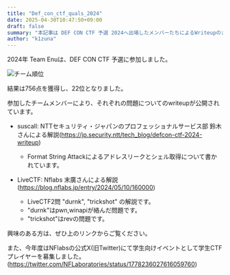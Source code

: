 ```yaml
---
title: "Def_con_ctf_quals_2024"
date: 2025-04-30T10:47:50+09:00
draft: false
summary: "本記事は DEF CON CTF 予選 2024へ出場したメンバーたちによるWriteupのまとめです。"
author: "k1zuna"
---
```


2024年 Team Enuは、DEF CON CTF 予選に参加しました。

![チーム順位](/writeup/def_con_ctf_quals_2024/team_result.png)

結果は756点を獲得し、22位となりました。

参加したチームメンバーにより、それぞれの問題についてのwriteupが公開されています。

- suscall: NTTセキュリティ・ジャパンのプロフェッショナルサービス部 鈴木さんによる解説(<https://jp.security.ntt/tech_blog/defcon-ctf-2024-writeup>)
    - Format String Attackによるアドレスリークとシェル取得について書かれています。
    



- LiveCTF: Nflabs 末廣さんによる解説(<https://blog.nflabs.jp/entry/2024/05/10/160000>)
    - LiveCTF2問 "durnk", "trickshot" の解説です。
    - "durnk"はpwn,winapiが絡んだ問題です。
    - "trickshot"はrevの問題です。


興味のある方は、ぜひ上のリンクからご覧ください。

また、今年度はNFlabsの公式X(旧Twitter)にて学生向けイベントとして学生CTFプレイヤーを募集しました。
(<https://twitter.com/NFLaboratories/status/1778236027616059760>)
